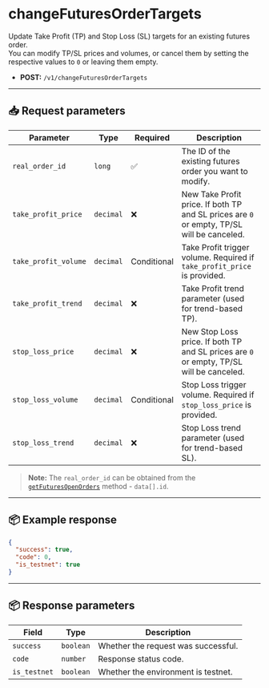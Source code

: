 # changeFuturesOrderTargets

Update Take Profit (TP) and Stop Loss (SL) targets for an existing futures order.  
You can modify TP/SL prices and volumes, or cancel them by setting the respective values to `0` or leaving them empty.

- **POST:** `/v1/changeFuturesOrderTargets`

---

## 📥 Request parameters

| **Parameter**        | **Type**   | **Required** | **Description**                                                                                 |
|----------------------|------------|--------------|-------------------------------------------------------------------------------------------------|
| `real_order_id`      | `long`     | ✅           | The ID of the existing futures order you want to modify.                                       |
| `take_profit_price`  | `decimal`  | ❌           | New Take Profit price. If both TP and SL prices are `0` or empty, TP/SL will be canceled.      |
| `take_profit_volume` | `decimal`  | Conditional  | Take Profit trigger volume. Required if `take_profit_price` is provided.                      |
| `take_profit_trend`  | `decimal`  | ❌           | Take Profit trend parameter (used for trend-based TP).                                         |
| `stop_loss_price`    | `decimal`  | ❌           | New Stop Loss price. If both TP and SL prices are `0` or empty, TP/SL will be canceled.        |
| `stop_loss_volume`   | `decimal`  | Conditional  | Stop Loss trigger volume. Required if `stop_loss_price` is provided.                           |
| `stop_loss_trend`    | `decimal`  | ❌           | Stop Loss trend parameter (used for trend-based SL).                                           |

> **Note:** The `real_order_id` can be obtained from the [`getFuturesOpenOrders`](/docs/methods/getFuturesOpenOrders.md) method - `data[].id`.

---

## 📦 Example response

```json
{
  "success": true,
  "code": 0,
  "is_testnet": true
}

```

---

## 📦 Response parameters

| **Field**     | **Type**   | **Description**                     |
|---------------|------------|-------------------------------------|
| `success`     | `boolean`  | Whether the request was successful. |
| `code`        | `number`   | Response status code.               |
| `is_testnet`  | `boolean`   | Whether the environment is testnet. |